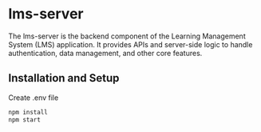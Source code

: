 # lms-server

The lms-server is the backend component of the Learning Management System (LMS) application. It provides APIs and server-side logic to handle authentication, data management, and other core features.

## Installation and Setup

Create .env file

```bash
npm install
npm start
```